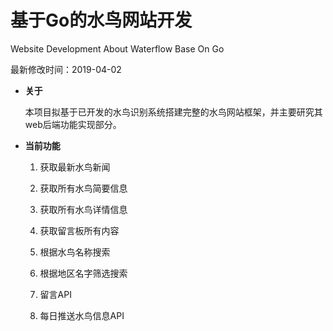 # **基于Go的水鸟网站开发**

Website Development About Waterflow Base On Go

最新修改时间：2019-04-02

- **关于**

  本项目拟基于已开发的水鸟识别系统搭建完整的水鸟网站框架，并主要研究其web后端功能实现部分。

- **当前功能**

  1. 获取最新水鸟新闻

  2. 获取所有水鸟简要信息

  3. 获取所有水鸟详情信息

  4. 获取留言板所有内容

  5. 根据水鸟名称搜索

  6. 根据地区名字筛选搜索

  7. 留言API

  8. 每日推送水鸟信息API
